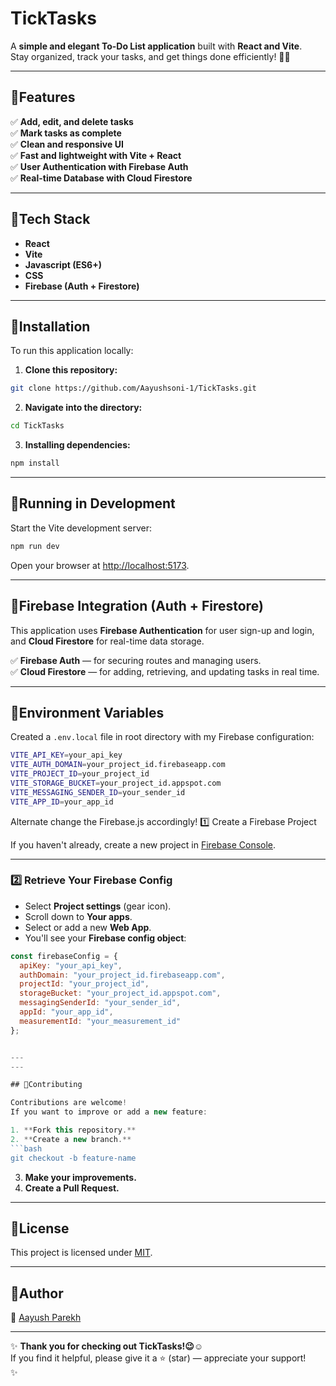 # TickTasks

A **simple and elegant To-Do List application** built with **React and Vite**.  
Stay organized, track your tasks, and get things done efficiently! 🚀✨

---

## 🔹Features

✅ **Add, edit, and delete tasks**   
✅ **Mark tasks as complete**   
✅ **Clean and responsive UI**   
✅ **Fast and lightweight with Vite + React**   
✅ **User Authentication with Firebase Auth**   
✅ **Real-time Database with Cloud Firestore**   

---

## 🔹Tech Stack

- **React**  
- **Vite**  
- **Javascript (ES6+)**  
- **CSS**  
- **Firebase (Auth + Firestore)**  

---

## 🔹Installation

To run this application locally:

1. **Clone this repository:**

```bash
git clone https://github.com/Aayushsoni-1/TickTasks.git
```

2. **Navigate into the directory:**

```bash
cd TickTasks
```

3. **Installing dependencies:**

```bash
npm install
```

---

## 🔹Running in Development

Start the Vite development server:

```bash
npm run dev
```

Open your browser at [http://localhost:5173](http://localhost:5173).

---

## 🔹Firebase Integration (Auth + Firestore)

This application uses **Firebase Authentication** for user sign-up and login, and **Cloud Firestore** for real-time data storage.



✅ **Firebase Auth** — for securing routes and managing users.  
✅ **Cloud Firestore** — for adding, retrieving, and updating tasks in real time.

---

## 🔹Environment Variables

Created a `.env.local` file in root directory with my Firebase configuration:

```bash
VITE_API_KEY=your_api_key
VITE_AUTH_DOMAIN=your_project_id.firebaseapp.com
VITE_PROJECT_ID=your_project_id
VITE_STORAGE_BUCKET=your_project_id.appspot.com
VITE_MESSAGING_SENDER_ID=your_sender_id
VITE_APP_ID=your_app_id
```

Alternate change the Firebase.js accordingly!
1️⃣ Create a Firebase Project

If you haven't already, create a new project in [Firebase Console](https://console.firebase.google.com/).

---

### 2️⃣ Retrieve Your Firebase Config

- Select **Project settings** (gear icon).
- Scroll down to **Your apps**.
- Select or add a new **Web App**.
- You'll see your **Firebase config object**:

```javascript
const firebaseConfig = {
  apiKey: "your_api_key",
  authDomain: "your_project_id.firebaseapp.com",
  projectId: "your_project_id",
  storageBucket: "your_project_id.appspot.com",
  messagingSenderId: "your_sender_id",
  appId: "your_app_id",
  measurementId: "your_measurement_id"
};


---
---

## 🔹Contributing

Contributions are welcome!  
If you want to improve or add a new feature:

1. **Fork this repository.**  
2. **Create a new branch.**  
```bash
git checkout -b feature-name
```  
3. **Make your improvements.**  
4. **Create a Pull Request.**  

---

## 🔹License

This project is licensed under [MIT](LICENSE).

---

## 🔹Author

👤 [Aayush Parekh](https://github.com/Aayushsoni-1)

---

✨ **Thank you for checking out TickTasks!😉☺️**  
If you find it helpful, please give it a ⭐ (star) — appreciate your support!  
✨
